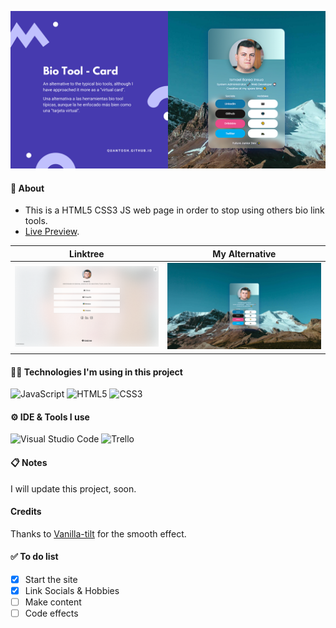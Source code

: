 ![alt text](https://github.com/quantosh/quantosh.github.io/blob/main/embedMiniature_1024x512_es-en.png) 

#### 📌 About
-  This is a HTML5 CSS3 JS web page in order to stop using others bio link tools.
- [Live Preview](https://bio-quantosh.netlify.app/).

| Linktree | My Alternative |
| :--: | :--: |
| ![alt text](https://github.com/quantosh/quantosh.github.io/blob/main/screenshotLinktree.png) | ![alt text](https://github.com/quantosh/quantosh.github.io/blob/main/screenshotMyVersion.png) |

#### 👩‍💻 Technologies I'm using in this project
![JavaScript](https://img.shields.io/static/v1?style=for-the-badge&message=JavaScript&color=222222&logo=JavaScript&logoColor=F7DF1E&label=)
![HTML5](https://img.shields.io/static/v1?style=for-the-badge&message=HTML5&color=E34F26&logo=HTML5&logoColor=FFFFFF&label=)
![CSS3](https://img.shields.io/static/v1?style=for-the-badge&message=CSS3&color=1572B6&logo=CSS3&logoColor=FFFFFF&label=)

#### ⚙ IDE & Tools I use
![Visual Studio Code](https://img.shields.io/static/v1?style=for-the-badge&message=Visual+Studio+Code&color=007ACC&logo=Visual+Studio+Code&logoColor=FFFFFF&label=)
![Trello](https://img.shields.io/static/v1?style=for-the-badge&message=Trello&color=0079BF&logo=Trello&logoColor=FFFFFF&label=)

#### 📋 Notes
I will update this project, soon.

#### Credits
Thanks to [Vanilla-tilt](https://micku7zu.github.io/vanilla-tilt.js/) for the smooth effect.

#### ✅ To do list
- [x] Start the site
- [x] Link Socials & Hobbies
- [ ] Make content
- [ ] Code effects
